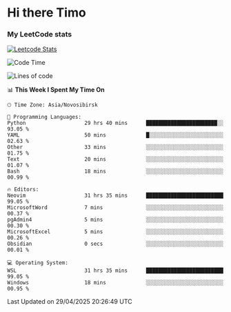 # Hi there Timo
### My LeetCode stats
[![Leetcode Stats](https://leetcard.jacoblin.cool/przdtl?border=0&radius=20&ext=heatmap&theme=nord)](https://leetcode.com/przdtl)

<!--START_SECTION:waka-->
![Code Time](http://img.shields.io/badge/Code%20Time-819%20hrs%2040%20mins-blue)

![Lines of code](https://img.shields.io/badge/From%20Hello%20World%20I%27ve%20Written-84.0%20thousand%20lines%20of%20code-blue)

📊 **This Week I Spent My Time On** 

```text
🕑︎ Time Zone: Asia/Novosibirsk

💬 Programming Languages: 
Python                   29 hrs 40 mins      ███████████████████████░░   93.05 % 
YAML                     50 mins             █░░░░░░░░░░░░░░░░░░░░░░░░   02.63 % 
Other                    33 mins             ░░░░░░░░░░░░░░░░░░░░░░░░░   01.75 % 
Text                     20 mins             ░░░░░░░░░░░░░░░░░░░░░░░░░   01.07 % 
Bash                     18 mins             ░░░░░░░░░░░░░░░░░░░░░░░░░   00.99 % 

🔥 Editors: 
Neovim                   31 hrs 35 mins      █████████████████████████   99.05 % 
MicrosoftWord            7 mins              ░░░░░░░░░░░░░░░░░░░░░░░░░   00.37 % 
pgAdmin4                 5 mins              ░░░░░░░░░░░░░░░░░░░░░░░░░   00.30 % 
MicrosoftExcel           5 mins              ░░░░░░░░░░░░░░░░░░░░░░░░░   00.26 % 
Obsidian                 0 secs              ░░░░░░░░░░░░░░░░░░░░░░░░░   00.01 % 

💻 Operating System: 
WSL                      31 hrs 35 mins      █████████████████████████   99.05 % 
Windows                  18 mins             ░░░░░░░░░░░░░░░░░░░░░░░░░   00.95 % 
```


 Last Updated on 29/04/2025 20:26:49 UTC
<!--END_SECTION:waka-->

